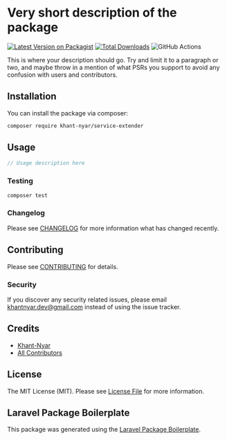 # Very short description of the package

[![Latest Version on Packagist](https://img.shields.io/packagist/v/khant-nyar/service-extender.svg?style=flat-square)](https://packagist.org/packages/khant-nyar/service-extender)
[![Total Downloads](https://img.shields.io/packagist/dt/khant-nyar/service-extender.svg?style=flat-square)](https://packagist.org/packages/khant-nyar/service-extender)
![GitHub Actions](https://github.com/khant-nyar/service-extender/actions/workflows/main.yml/badge.svg)

This is where your description should go. Try and limit it to a paragraph or two, and maybe throw in a mention of what PSRs you support to avoid any confusion with users and contributors.

## Installation

You can install the package via composer:

```bash
composer require khant-nyar/service-extender
```

## Usage

```php
// Usage description here
```

### Testing

```bash
composer test
```

### Changelog

Please see [CHANGELOG](CHANGELOG.md) for more information what has changed recently.

## Contributing

Please see [CONTRIBUTING](CONTRIBUTING.md) for details.

### Security

If you discover any security related issues, please email khantnyar.dev@gmail.com instead of using the issue tracker.

## Credits

-   [Khant-Nyar](https://github.com/khant-nyar)
-   [All Contributors](../../contributors)

## License

The MIT License (MIT). Please see [License File](LICENSE.md) for more information.

## Laravel Package Boilerplate

This package was generated using the [Laravel Package Boilerplate](https://laravelpackageboilerplate.com).
